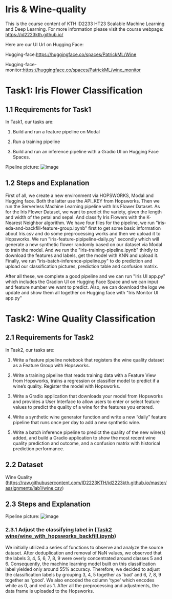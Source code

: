 # Iris & Wine-quality

This is the course content of KTH ID2233 HT23 Scalable Machine Learning and Deep Learning. For more information please visit the course webpage: https://id2223kth.github.io/

Here are our UI Url on Hugging Face:

Hugging-face:https://huggingface.co/spaces/PatrickML/Wine

Hugging-face-monitor:https://huggingface.co/spaces/PatrickML/wine_monitor

# Task1: Iris Flower Classification
## 1.1 Requirements for Task1
In Task1, our tasks are:

1) Build and run a feature pipeline on Modal

2) Run a training pipeline

3) Build and run an inference pipeline with a Gradio UI on Hugging Face Spaces.

Pipeline picture:
![image](https://github.com/ZhihanX/Wine-quality/assets/114545801/1d65de66-052a-42ee-a078-51a04ece7844)

## 1.2 Steps and Explanation

First of all, we create a new environment via HOPSWORKS, Modal and Hugging face. Both the latter use the API_KEY from Hopsworks. Then we run the Serverless Machine Learning pipeline with Iris Flower Dataset. As for the Iris Flower Dataset, we want to predict the variety, given the length and width of the petal and sepal. And classify Iris Flowers with the K-Nearest Neighbor algorithm. We have four files for the pipeline, we run "iris-eda-and-backfill-feature-group.ipynb" first to get some basic information about Iris.csv and do some preprocessing works and then we upload it to Hopsworks. We run "iris-feature-pipipeline-daily.py" secondly which will generate a new synthetic flower randomly based on our dataset via Modal to train the model. And we run the "iris-training-pipeline.ipynb" thirdly to download the features and labels, get the model with KNN and upload it. Finally, we run "iris-batch-inference-pipeline.py" to do prediction and upload our classification pictures, prediction table and confusion matrix. 

After all these, we complete a good pipeline and we can run "Iris UI app.py" which includes the Gradion UI on Hugging Face Space and we can input and feature number we want to predict. Also, we can download the logs we update and show them all together on Hugging face with "Iris Monitor UI app.py"



# Task2: Wine Quality Classification
## 2.1 Requirements for Task2
In Task2, our tasks are:

1) Write a feature pipeline notebook that registers the wine quality dataset as a Feature Group with Hopsworks.

2) Write a training pipeline that reads training data with a Feature View from Hopsworks, trains a regression or classifier model to predict if a wine’s quality. Register the model with Hopsworks.

3) Write a Gradio application that downloads your model from Hopsworks and provides a User Interface to allow users to enter or select feature values to predict the quality of a wine for the features you entered.

4) Write a synthetic wine generator function and write a new “daily” feature pipeline that runs once per day to add a new synthetic wine.

5) Write a batch inference pipeline to predict the quality of the new wine(s) added, and build a Gradio application to show the most recent wine quality prediction and outcome, and a confusion matrix with historical prediction performance. 

## 2.2 Dataset
Wine Quality (https://raw.githubusercontent.com/ID2223KTH/id2223kth.github.io/master/assignments/lab1/wine.csv)

## 2.3 Steps and Explanation
Pipeline picture:
![image](https://github.com/ZhihanX/Wine-quality/assets/114545801/02dfba17-33fd-4c85-a17d-3544593d01d7)

### 2.3.1 Adjust the classifying label in ([Task2 wine/wine_with_hopsworks_backfill.ipynb](https://github.com/ZhihanX/Wine-quality/blob/main/Task2%20wine/wine_with_hopsworks_backfill.ipynb))
We initially utilized a series of functions to observe and analyze the source dataset. After deduplication and removal of NaN values, we observed that the labels 3, 4, 5, 6, 7, 8, 9 were overly concentrated around classes 5 and 6. Consequently, the machine learning model built on this classification label yielded only around 55% accuracy. Therefore, we decided to adjust the classification labels by grouping 3, 4, 5 together as 'bad' and 6, 7, 8, 9 together as 'good'. We also encoded the column 'type' which encodes white as 0, and red as 1. After all the preprocessing and adjustments, the data frame is uploaded to the Hopsworks.
